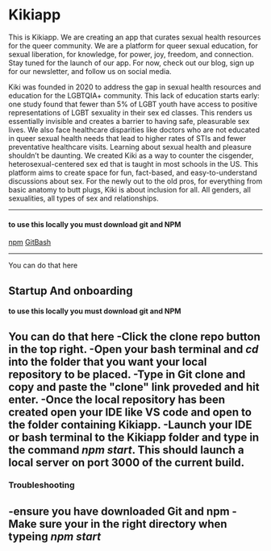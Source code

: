 # Kikiapp
This is Kikiapp. We are creating an app that curates sexual health resources for the queer community. We are a platform for queer sexual education, for sexual liberation, for knowledge, for power, joy, freedom, and connection. Stay tuned for the launch of our app. For now, check out our blog, sign up for our newsletter, and follow us on social media.

Kiki was founded in 2020 to address the gap in sexual health resources and education for the LGBTQIA+ community. This lack of education starts early: one study found that fewer than 5% of LGBT youth have access to positive representations of LGBT sexuality in their sex ed classes. This renders us essentially invisible and creates a barrier to having safe, pleasurable sex lives. We also face healthcare disparities like doctors who are not educated in queer sexual health needs that lead to higher rates of STIs and fewer preventative healthcare visits. Learning about sexual health and pleasure shouldn’t be daunting. We created Kiki as a way to counter the cisgender, heterosexual-centered sex ed that is taught in most schools in the US. This platform aims to create space for fun, fact-based, and easy-to-understand discussions about sex. For the newly out to the old pros, for everything from basic anatomy to butt plugs, Kiki is about inclusion for all. All genders, all sexualities, all types of sex and relationships.

----
#### to use this locally you must download git and NPM 
[npm](https://www.npmjs.com/get-npm) 
[GitBash](https://git-scm.com/downloads)

----
You can do that here
## Startup And onboarding
#### to use this locally you must download git and NPM 
You can do that here
-Click the clone repo button in the top right.
-Open your bash terminal and *cd* into the folder that you want your local repository to be placed.
-Type in Git clone and copy and paste the "clone" link proveded and hit enter.
-Once the local repository has been created open your IDE like VS code and open to the folder containing Kikiapp.
-Launch your IDE or bash terminal to the Kikiapp folder and type in the command *npm start*. This should launch a local server on port 3000 of the current build. 
----
### Troubleshooting
-ensure you have downloaded Git and npm 
-Make sure your in the right directory when typeing *npm start*
-
